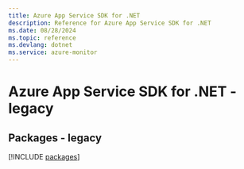 ```yaml
---
title: Azure App Service SDK for .NET
description: Reference for Azure App Service SDK for .NET
ms.date: 08/28/2024
ms.topic: reference
ms.devlang: dotnet
ms.service: azure-monitor
---
```

# Azure App Service SDK for .NET - legacy
## Packages - legacy
[!INCLUDE [packages](app-service-index.md)]